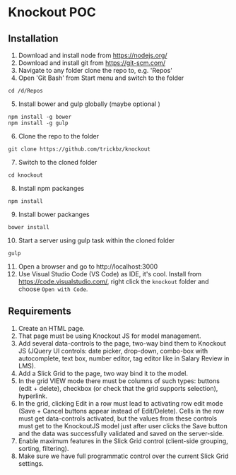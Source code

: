 # Knockout POC

## Installation

1. Download and install node from https://nodejs.org/
2. Download and install git from https://git-scm.com/
3. Navigate to any folder clone the repo to, e.g. 'Repos'
4. Open 'Git Bash' from Start menu and switch to the folder
```
cd /d/Repos
```
5. Install bower and gulp globally (maybe optional )
```
npm install -g bower
npm install -g gulp
```
6. Clone the repo to the folder
```
git clone https://github.com/trickbz/knockout
```
7. Switch to the cloned folder
```
cd knockout
```
8. Install npm packanges
```
npm install
```
9. Install bower packanges
```
bower install
```
10. Start a server using gulp task within the cloned folder
```
gulp
```
11. Open a browser and go to http://localhost:3000
10. Use Visual Studio Code (VS Code) as IDE, it's cool. Install from https://code.visualstudio.com/, right click the ```knockout``` folder and choose ```Open with Code```. 

## Requirements

1. Create an HTML page.
2. That page must be using Knockout JS for model management.
3. Add several data-controls to the page, two-way bind them to Knockout JS (JQuery UI controls: date picker, drop-down, combo-box with autocomplete, text box, number editor, tag editor like in Salary Review in LMS).
4. Add a Slick Grid to the page, two way bind it to the model.
5. In the grid VIEW mode there must be columns of such types: buttons (edit + delete), checkbox (or check that the grid supports selection), hyperlink.
6. In the grid, clicking Edit in a row must lead to activating row edit mode (Save + Cancel buttons appear instead of Edit/Delete). Cells in the row must get data-controls activated, but the values from these controls must get to the KnockoutJS model just after user clicks the Save button and the data was successfully validated and saved on the server-side.
7. Enable maximum features in the Slick Grid control (client-side grouping, sorting, filtering).
8. Make sure we have full programmatic control over the current Slick Grid settings.
